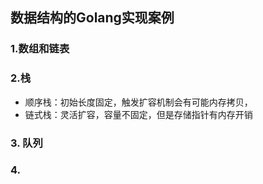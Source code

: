 ## 数据结构的Golang实现案例

### 1.数组和链表
 
### 2.栈
- 顺序栈：初始长度固定，触发扩容机制会有可能内存拷贝，
- 链式栈：灵活扩容，容量不固定，但是存储指针有内存开销

### 3. 队列

### 4.